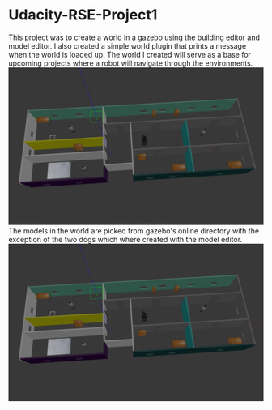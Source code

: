 # Udacity-RSE-Project1

This project was to create a world in a gazebo using the building editor and model editor.
I also created a simple world plugin that prints a message when the world is loaded up.
The world I created will serve as a base for upcoming projects where a robot will navigate through the environments.
![Alt text](Project1/images/myworld.png?raw=true "my world")
The models in the world are picked from gazebo's online directory with the exception of the two dogs which where created with the model editor.
![Alt text](Project1/images/myworld.png?raw=true "my world")
